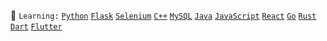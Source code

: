 :wave:
`Learning:` [`Python`](https://www.python.org/) [`Flask`](https://flask.palletsprojects.com) [`Selenium`](https://pypi.org/project/selenium) [`C++`](https://gcc.gnu.org/onlinedocs/libstdc++/index.html) [`MySQL`](https://dev.mysql.com/) [`Java`](https://docs.oracle.com/en/java/javase/17/docs/api/index.html) [`JavaScript`](https://developer.mozilla.org/en-US/docs/Web/javascript) [`React`](https://reactjs.org/) [`Go`](https://go.dev/) [`Rust`](https://www.rust-lang.org/) [`Dart`](https://dart.dev/) [`Flutter`](https://flutter.dev/)
